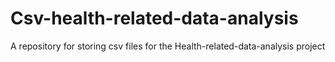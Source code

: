 # Csv-health-related-data-analysis
A repository for storing csv files for the Health-related-data-analysis project
